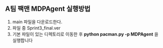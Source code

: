 ## A팀 팩맨 MDPAgent 실행방법

1. main 파일을 다운로드한다.
2. 파일 중 Sprint3_final.ver 
3. 기본 파일이 있는 디렉토리로 이동한 후 **python pacman.py -p MDPAgent** 을 실행합니다
